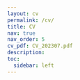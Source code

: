 ```yaml
---
layout: cv
permalink: /cv/
title: CV
nav: true
nav_order: 5
cv_pdf: CV_202307.pdf
description:
toc:
  sidebar: left
---
```

